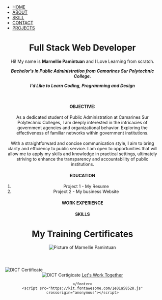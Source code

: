 <body>
    <nav>
        <ul>
            <li><a href= class=link>HOME</a></li>
            <li><a href=class=link>ABOUT</a></li>
            <li><a href=class=link>SKILL</a></li>
            <li><a href=class=link>CONTACT</a></li>
            <li><a href=class=link>PROJECTS</a></li>
        </ul>
    </nav>
    <header>
        <h1><center>Full Stack Web Developer</h1>
        <p>Hi! My name is <b>Marnellie Pamintuan</b> and I Love Learning from scratch.</p>
        <p>
<b><i>Bachelor's in Public Administration from Camarines Sur Polytechnic College. 
<p>
I'd Like to Learn Coding, Programming and Design</b></i>
<p>
    <br>
    <h4>OBJECTIVE:</h4>
     As a dedicated student of Public Administration at Camarines Sur Polytechnic Colleges, I am deeply interested in the intricacies of government agencies and organizational behavior. Exploring the effectiveness of familiar networks within government institutions.
<br><br>
With a straightforward and concise communication style, I aim to bring clarity and efficiency to public service. I am open to opportunities that will allow me to apply my skills and knowledge in practical settings, ultimately striving to enhance the transparency and accountability of public institutions.
</br>
</p>
<h4> EDUCATION </h4>
<ol>
    <li> Project 1 - My Resume </li>
    <li> Project 2 - My business Website</li>
</ol>
<h4>WORK EXPERIENCE </h4>
<h4> SKILLS </h4>   
<h1><center>My Training Certificates</h1>
        <img src="c1.png" alt="Picture of Marnellie Pamintuan" class="center">
    </header>
    <img src="c2.png" alt="DICT Certificate" class="center"><center></img>
    <img src="c3.png" alt="DICT Certigicate" class="center"></img>
    <a href="mailto: pamintuanzmarnellie@gmail.com">Let's Work Together</a>
    <footer>
        <a href="https://zuitt.co/?referral=2402-org-ali">
            <i class="fa-solid fa-globe"></i>
        </a>
        <a href="https://www.facebook.com/nhell/" target="_blank">
            <i class="fa-brands fa-facebook"></i>
        </a>
        <a href="https://www.youtube.com/@ZuittCodingBootcamp" target="blank">
            <i class="fa-brands fa-youtube"></i>
        </a>

    </footer>
    <script src="https://kit.fontawesome.com/1e01a58528.js" crossorigin="anonymous"></script>
</body>
</html>
